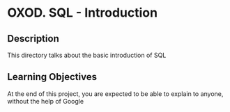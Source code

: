 # OXOD. SQL - Introduction

## Description 
This directory talks about the basic introduction of SQL

## Learning Objectives
At the end of this project, you are expected to be able to explain to anyone, without the help of Google
